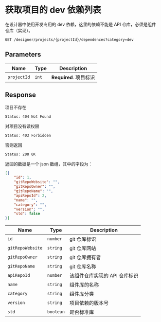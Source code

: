# 获取项目的 dev 依赖列表

在设计器中使用开发专用的 dev 依赖，这里的依赖不能是 API 仓库，必须是组件仓库（实现）。

```text
GET /designer/projects/{projectId}/dependences?category=dev
```

## Parameters

| Name        | Type  | Description            |
| ----------- | ----- | ---------------------- |
| `projectId` | `int` | **Required**. 项目标识 |

## Response

项目不存在

```text
Status: 404 Not Found
```

对项目没有读权限

```text
Status: 403 Forbidden
```

否则返回

```text
Status: 200 OK
```

返回的数据是一个 json 数组，其中的字段为：

```json
[{
    "id": 1,
    "gitRepoWebsite": "",
    "gitRepoOwner": "",
    "gitRepoName": "",
    "apiRepoId": 2,
    "name": "",
    "category": "",
    "version": "",
    "std": false
}]
```

| Name             | Type      | Description                   |
| ---------------- | --------- | ----------------------------- |
| `id`             | `number`  | git 仓库标识                  |
| `gitRepoWebsite` | `string`  | git 仓库网站                  |
| `gitRepoOwner`   | `string`  | git 仓库拥有者                |
| `gitRepoName`    | `string`  | git 仓库名称                  |
| `apiRepoId`      | `number`  | 该组件仓库实现的 API 仓库标识 |
| `name`           | `string`  | 组件库的名称                  |
| `category`       | `string`  | 组件库分类                    |
| `version`        | `string`  | 项目依赖的版本号              |
| `std`            | `boolean` | 是否标准库                    |
